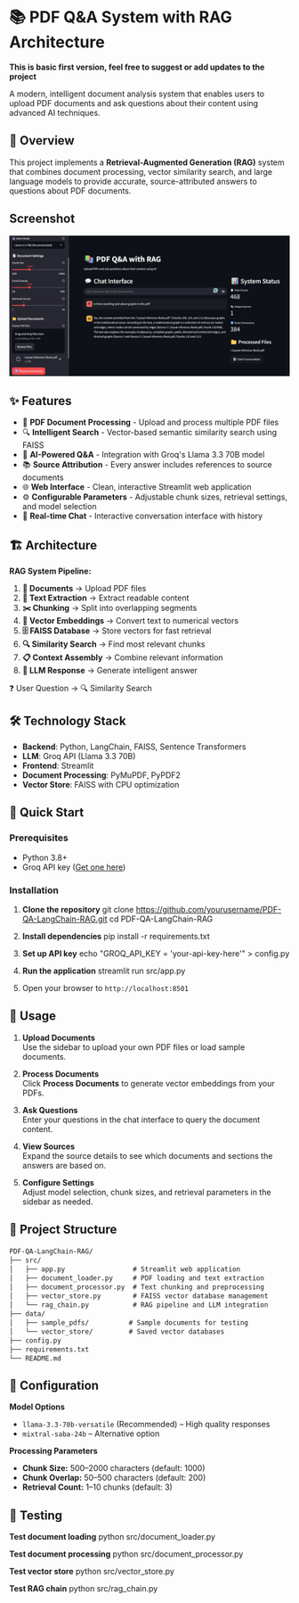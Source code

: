 # 📚 PDF Q&A System with RAG Architecture

**This is basic first version, feel free to suggest or add updates to the project**

A modern, intelligent document analysis system that enables users to upload PDF documents and ask questions about their content using advanced AI techniques.

## 🎯 Overview

This project implements a **Retrieval-Augmented Generation (RAG)** system that combines document processing, vector similarity search, and large language models to provide accurate, source-attributed answers to questions about PDF documents.

## Screenshot

![Screenshot](assets/screenshot.jpg)

## ✨ Features

- 📄 **PDF Document Processing** - Upload and process multiple PDF files
- 🔍 **Intelligent Search** - Vector-based semantic similarity search using FAISS
- 🤖 **AI-Powered Q&A** - Integration with Groq's Llama 3.3 70B model
- 📚 **Source Attribution** - Every answer includes references to source documents
- 🌐 **Web Interface** - Clean, interactive Streamlit web application
- ⚙️ **Configurable Parameters** - Adjustable chunk sizes, retrieval settings, and model selection
- 💬 **Real-time Chat** - Interactive conversation interface with history

## 🏗️ Architecture

**RAG System Pipeline:**

1. **📁 Documents** → Upload PDF files
2. **📝 Text Extraction** → Extract readable content
3. **✂️ Chunking** → Split into overlapping segments
4. **🔢 Vector Embeddings** → Convert text to numerical vectors
5. **🗄️ FAISS Database** → Store vectors for fast retrieval
6. **🔍 Similarity Search** → Find most relevant chunks
7. **📋 Context Assembly** → Combine relevant information
8. **🤖 LLM Response** → Generate intelligent answer

❓ User Question → 🔍 Similarity Search

## 🛠️ Technology Stack

- **Backend**: Python, LangChain, FAISS, Sentence Transformers
- **LLM**: Groq API (Llama 3.3 70B)
- **Frontend**: Streamlit
- **Document Processing**: PyMuPDF, PyPDF2
- **Vector Store**: FAISS with CPU optimization

## 🚀 Quick Start

### Prerequisites

- Python 3.8+
- Groq API key ([Get one here](https://console.groq.com/))

### Installation

1. **Clone the repository**
   git clone https://github.com/yourusername/PDF-QA-LangChain-RAG.git
   cd PDF-QA-LangChain-RAG

2. **Install dependencies**
   pip install -r requirements.txt

3. **Set up API key**
    echo "GROQ_API_KEY = 'your-api-key-here'" > config.py

4. **Run the application**
    streamlit run src/app.py

5. Open your browser to `http://localhost:8501`

## 📖 Usage

1. **Upload Documents**  
    Use the sidebar to upload your own PDF files or load sample documents.

2. **Process Documents**  
    Click **Process Documents** to generate vector embeddings from your PDFs.

3. **Ask Questions**  
    Enter your questions in the chat interface to query the document content.

4. **View Sources**  
    Expand the source details to see which documents and sections the answers are based on.

5. **Configure Settings**  
    Adjust model selection, chunk sizes, and retrieval parameters in the sidebar as needed.

## 📂 Project Structure

```
PDF-QA-LangChain-RAG/
├── src/
│   ├── app.py                 # Streamlit web application
│   ├── document_loader.py     # PDF loading and text extraction
│   ├── document_processor.py  # Text chunking and preprocessing
│   ├── vector_store.py        # FAISS vector database management
│   └── rag_chain.py           # RAG pipeline and LLM integration
├── data/
│   ├── sample_pdfs/          # Sample documents for testing
│   └── vector_store/         # Saved vector databases
├── config.py
├── requirements.txt
└── README.md
```        

## 🔧 Configuration

**Model Options**
- `llama-3.3-70b-versatile` (Recommended) – High quality responses
- `mixtral-saba-24b` – Alternative option

**Processing Parameters**
- **Chunk Size:** 500–2000 characters (default: 1000)
- **Chunk Overlap:** 50–500 characters (default: 200)
- **Retrieval Count:** 1–10 chunks (default: 3)

## 🧪 Testing

**Test document loading**
python src/document_loader.py

**Test document processing**
python src/document_processor.py

**Test vector store**
python src/vector_store.py

**Test RAG chain**
python src/rag_chain.py
